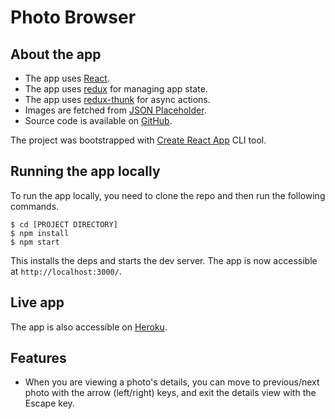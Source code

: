 # Photo Browser

## About the app

- The app uses [React](https://reactjs.org/).
- The app uses [redux](https://github.com/reduxjs/redux) for managing app state.
- The app uses [redux-thunk](https://github.com/reduxjs/redux-thunk) for async actions.
- Images are fetched from [JSON Placeholder](https://jsonplaceholder.typicode.com/photos).
- Source code is available on [GitHub](https://github.com/popprr/photobrowser).

The project was bootstrapped with [Create React App](https://github.com/facebookincubator/create-react-app) CLI tool.


## Running the app locally

To run the app locally, you need to clone the repo and then run the following commands.
```
$ cd [PROJECT DIRECTORY]
$ npm install
$ npm start
```

This installs the deps and starts the dev server. The app is now accessible at `http://localhost:3000/`.

## Live app

The app is also accessible on [Heroku](https://simple-photobrowser.herokuapp.com/).


## Features

- When you are viewing a photo's details, you can move to previous/next photo with the arrow (left/right) keys, and exit the details view with the Escape key.
